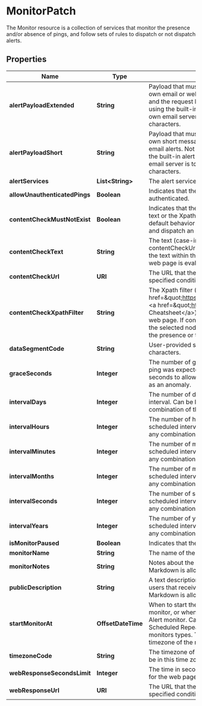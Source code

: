 

# MonitorPatch

The Monitor resource is a collection of services that monitor the presence and/or absence of pings, and follow sets of rules to dispatch or not dispatch alerts.

## Properties

| Name | Type | Description | Notes |
|------------ | ------------- | ------------- | -------------|
|**alertPayloadExtended** | **String** | Payload that must be sent in the body of each alert when you use your own email or webhook alert services. This is the body for email alerts and the request body for webhook alerts. This text is not sent when using the built-in alert services. Sending user-supplied text via our own email server is too big a risk to our email reputation. Max 2 MB characters. |  [optional] |
|**alertPayloadShort** | **String** | Payload that must be sent in the body of each alert when you use your own short message alert services. This also serves as the subject for email alerts. Not used for webhooks. This text is not sent when using the built-in alert services. Sending user-supplied text via our own email server is too big a risk to our email reputation. Max 100 characters. |  [optional] |
|**alertServices** | **List&lt;String&gt;** | The alert services that are related to this resource. |  [optional] |
|**allowUnauthenticatedPings** | **Boolean** | Indicates that the monitor will accept pings that are not OAuth authenticated. |  [optional] |
|**contentCheckMustNotExist** | **Boolean** | Indicates that the Web Content monitor must verify the absence of the text or the Xpath node, and dispatch an alert if it is present. The default behavior is to verify the presence of the text or the Xpath node, and dispatch an alert if it is absent. |  [optional] |
|**contentCheckText** | **String** | The text (case-insensitive) that must or must not be present at the contentCheckUrl. If contentCheckXpathFilter is supplied, then the only the text within that nodes is evaluated, otherwise text on the entire web page is evaluated. |  [optional] |
|**contentCheckUrl** | **URI** | The URL that the Web Content monitor type must evaluate for the specified conditions. |  [optional] |
|**contentCheckXpathFilter** | **String** | The Xpath filter (&lt;a href&#x3D;\&quot;https://en.wikipedia.org/wiki/XPath\&quot;&gt;Xpath&lt;/a&gt;, &lt;a href&#x3D;\&quot;https://devhints.io/xpath\&quot;&gt;Xpath Cheatsheet&lt;/a&gt;) that selects a specific node in the HTML of the target web page. If contentCheckText is supplied, then only the text within the selected node is evaluated. If contentCheckText is left empty, then the presence or the absence of the selected node is evaluated. |  [optional] |
|**dataSegmentCode** | **String** | User-provided string on which to segment and filter data. Max 50 characters. |  [optional] |
|**graceSeconds** | **Integer** | The number of grace seconds after expiry of the time when the next ping was expected, before raising an alert. The number of grace seconds to allow before classifying a Measured Monitor task duration as an anomaly. |  [optional] |
|**intervalDays** | **Integer** | The number of days in the expected ping / run / measured / scheduled interval. Can be left blank. Can be specified together with any combination of the other interval fields. |  [optional] |
|**intervalHours** | **Integer** | The number of hours in the expected ping / run / measured / scheduled interval. Can be left blank. Can be specified together with any combination of the other interval fields. |  [optional] |
|**intervalMinutes** | **Integer** | The number of minutes in the expected ping / run / measured / scheduled interval. Can be left blank. Can be specified together with any combination of the other interval fields. |  [optional] |
|**intervalMonths** | **Integer** | The number of months in the expected ping / run / measured / scheduled interval. Can be left blank. Can be specified together with any combination of the other interval fields. |  [optional] |
|**intervalSeconds** | **Integer** | The number of seconds in the expected ping / run / measured / scheduled interval. Can be left blank. Can be specified together with any combination of the other interval fields. |  [optional] |
|**intervalYears** | **Integer** | The number of years in the expected ping / run / measured / scheduled interval. Can be left blank. Can be specified together with any combination of the other interval fields. |  [optional] |
|**isMonitorPaused** | **Boolean** | Indicates that the monitor is paused and will not send alerts. |  [optional] |
|**monitorName** | **String** | The name of the monitor. Max 255 characters. |  |
|**monitorNotes** | **String** | Notes about the monitor. Max 10,000 characters. Formatting using Markdown is allowed. HTML will be removed. |  [optional] |
|**publicDescription** | **String** | A text description of the monitor that is accessible to unauthenticated users that receive an alert from the monitor. Formatting using Markdown is allowed. HTML will be removed. |  [optional] |
|**startMonitorAt** | **OffsetDateTime** | When to start the Regular Interval type monitor or Heartbeat type monitor, or when to send the first alert of the Scheduled Repeatable Alert monitor. Cannot be blank for a Regular Interval, Heartbeat, or Scheduled Repeatable Alert type monitor, must be blank for other monitors types. This date-time is always interpreted to be in the timezone of the monitor. Any UTC offset is ignored. |  [optional] |
|**timezoneCode** | **String** | The timezone of the monitor. Dates and times in alerts and reports will be in this time zone. |  |
|**webResponseSecondsLimit** | **Integer** | The time in seconds that the Web Response monitor type must allow for the web page to respond. |  [optional] |
|**webResponseUrl** | **URI** | The URL that the Web Response monitor type must evaluate for the specified conditions. |  [optional] |



